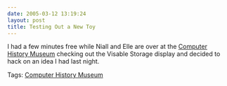 ```yaml
---
date: 2005-03-12 13:19:24
layout: post
title: Testing Out a New Toy
---
```


I had a few minutes free while Niall and Elle are over at the [Computer History Museum](http://www.computerhistory.org/) checking out the Visable Storage display and decided to hack on an idea I had last night.

Tags: [Computer History Museum](http://www.bitsplitter.net/tag.php/chm)
